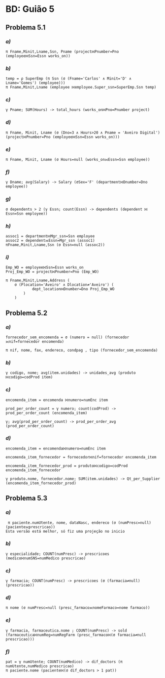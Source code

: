 # BD: Guião 5


## ​Problema 5.1
 
### *a)*

```
π Fname,Minit,Lname,Ssn, Pname (project⨝Pnumber=Pno (employee⨝Ssn=Essn works_on)) 
```


### *b)* 

```
temp = ρ SuperEmp (π Ssn (σ (Fname='Carlos' ∧ Minit='D' ∧ Lname='Gomes') (employee)))
π Fname,Minit,Lname (employee ⨝employee.Super_ssn=SuperEmp.Ssn temp)
```


### *c)* 

```
γ Pname; SUM(Hours) -> total_hours (works_on⨝Pno=Pnumber project)
```


### *d)* 

```
π Fname, Minit, Lname (σ (Dno=3 ∧ Hours>20 ∧ Pname = 'Aveiro Digital') (project⨝Pnumber=Pno (employee⨝Ssn=Essn works_on)))
```


### *e)* 

```
π Fname, Minit, Lname (σ Hours=null (works_on⟗Essn=Ssn employee))
```


### *f)* 

```
γ Dname; avg(Salary) -> Salary (σSex='F' (department⨝Dnumber=Dno employee))
```


### *g)* 

```
σ dependents > 2 (γ Essn; count(Essn) -> dependents (dependent ⨝ Essn=Ssn employee))

```


### *h)* 

```
assoc1 = department⨝Mgr_ssn=Ssn employee
assoc2 = dependent⟗Essn=Mgr_ssn (assoc1)
πFname,Minit,Lname,Ssn (σ Essn=null (assoc2))
```


### *i)* 

```
Emp_WO = employee⨝Ssn=Essn works_on
Proj_Emp_WO = project⨝Pnumber=Pno (Emp_WO)

π Fname,Minit,Lname,Address (
	σ (Plocation='Aveiro' ∧ Dlocation≠'Aveiro') (
			dept_location⨝Dnumber=Dno Proj_Emp_WO
		)
	)
```


## ​Problema 5.2

### *a)*

```
fornecedor_sem_encomenda = σ (numero = null) (fornecedor ⟗nif=fornecedor encomenda)

π nif, nome, fax, endereco, condpag , tipo (fornecedor_sem_encomenda)
```

### *b)* 

```
γ codigo, nome; avg(item.unidades) -> unidades_avg (produto ⨝codigo=codProd item)
```


### *c)* 

```
encomenda_item = encomenda ⨝numero=numEnc item

prod_per_order_count = γ numero; count(codProd) -> prod_per_order_count (encomenda_item)

γ; avg(prod_per_order_count) -> prod_per_order_avg (prod_per_order_count)
```


### *d)* 

```
encomenda_item = encomenda⨝numero=numEnc item

encomenda_item_fornecedor = fornecedor⨝nif=fornecedor encomenda_item

encomenda_item_fornecedor_prod = produto⨝codigo=codProd encomenda_item_fornecedor

γ produto.nome, fornecedor.nome; SUM(item.unidades) -> Qt_per_Supplier (encomenda_item_fornecedor_prod)
```
## ​Problema 5.3

### *a)*

```
 π paciente.numUtente, nome, dataNasc, endereco (σ (numPresc=null) (paciente⟗prescricao))
Esta versão está melhor, só fiz uma projeção no inicio
```

### *b)* 

```
γ especialidade; COUNT(numPresc) -> prescricoes (medico⨝numSNS=numMedico prescricao)
```


### *c)* 

```
γ farmacia; COUNT(numPresc) -> prescricoes (σ (farmacia≠null) (prescricao))
```


### *d)* 

```
π nome (σ numPresc=null (presc_farmaco⟗nomeFarmaco=nome farmaco))
```

### *e)* 

```
γ farmacia, farmaceutica.nome ; COUNT(numPresc) -> sold (farmaceutica⨝numReg=numRegFarm (presc_farmaco⨝(σ farmacia≠null prescricao)))
```

### *f)* 

```
pat = γ numUtente; COUNT(numMedico) -> dif_doctors (π numUtente,numMedico prescricao)
π paciente.nome (paciente⨝(σ dif_doctors > 1 pat))
```
